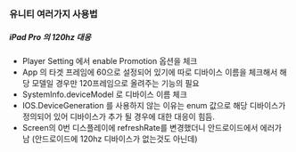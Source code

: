 ### 유니티 여러가지 사용법

##### iPad Pro 의 120hz 대응 
- Player Setting 에서 enable Promotion 옵션을 체크
- App 의 타겟 프레임에 60으로 설정되어 있기에 따로 디바이스 이름을 체크해서 해당 모델일 경우만 120프레임으로 올려주는 기능의 필요
- SystemInfo.deviceModel 로 디바이스 이름 체크 
- IOS.DeviceGeneration 를 사용하지 않는 이유는 enum 값으로 해당 디바이스가 정의되어 있어 디바이스가 추가 될 경우에 대한 대응이 힘듬. 
- Screen의 0번 디스플레이에 refreshRate를 변경했더니 안드로이드에서 에러가 남 (안드로이드에 120hz 디바이스가 없는것도 아닌데)


